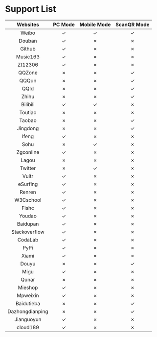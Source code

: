 # Support List

|  Websites        | PC Mode | Mobile Mode | ScanQR Mode |
|  :----:          | :----:  | :----:      | :----:      |
|  Weibo           | ✓       | ✓           | ✓           |
|  Douban          | ✓       | ✗           | ✗           |
|  Github          | ✓       | ✗           | ✗           |
|  Music163        | ✓       | ✗           | ✗           |
|  Zt12306         | ✓       | ✗           | ✗           |
|  QQZone          | ✗       | ✗           | ✓           |
|  QQQun           | ✗       | ✗           | ✓           |
|  QQId			   | ✗       | ✗           | ✓           |
|  Zhihu		   | ✗       | ✗           | ✓           |
|  Bilibili		   | ✓       | ✓           | ✗           |
|  Toutiao		   | ✗       | ✗           | ✗           |
|  Taobao          | ✗       | ✗           | ✓           |
|  Jingdong        | ✗       | ✗           | ✓           |
|  Ifeng           | ✓       | ✗           | ✗           |
|  Sohu            | ✗       | ✓           | ✗           |
|  Zgconline       | ✓       | ✗           | ✗           |
|  Lagou           | ✗       | ✗           | ✗           |
|  Twitter         | ✗       | ✓           | ✗           |
|  Vultr           | ✓       | ✗           | ✗           |
|  eSurfing        | ✓       | ✗           | ✗           |
|  Renren          | ✓       | ✗           | ✗           |
|  W3Cschool       | ✓       | ✗           | ✗           |
|  Fishc           | ✓       | ✗           | ✗           |
|  Youdao          | ✓       | ✗           | ✗           |
|  Baidupan        | ✓       | ✗           | ✗           |
|  Stackoverflow   | ✓       | ✗           | ✗           |
|  CodaLab         | ✓       | ✗           | ✗           |
|  PyPi            | ✓       | ✗           | ✗           |
|  Xiami           | ✓       | ✗           | ✗           |
|  Douyu           | ✗       | ✗           | ✓           |
|  Migu            | ✓       | ✗           | ✗           |
|  Qunar           | ✗       | ✗           | ✗           |
|  Mieshop         | ✓       | ✗           | ✗           |
|  Mpweixin        | ✓       | ✗           | ✗           |
|  Baidutieba      | ✗       | ✗           | ✓           |
|  Dazhongdianping | ✗       | ✗           | ✓           |
|  Jianguoyun      | ✓       | ✗           | ✗           |
|  cloud189        | ✓       | ✗           | ✗           |